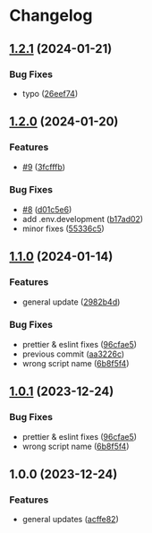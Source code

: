 # Changelog

## [1.2.1](https://github.com/ProxityStudios/typescript-starter/compare/v1.2.0...v1.2.1) (2024-01-21)


### Bug Fixes

* typo ([26eef74](https://github.com/ProxityStudios/typescript-starter/commit/26eef74a455a71f4711df85516d70811a5a64abf))

## [1.2.0](https://github.com/ProxityStudios/typescript-starter/compare/v1.1.0...v1.2.0) (2024-01-20)


### Features

* [#9](https://github.com/ProxityStudios/typescript-starter/issues/9) ([3fcfffb](https://github.com/ProxityStudios/typescript-starter/commit/3fcfffbc2cd3cb2bd46a89510135240df91ba7e1))


### Bug Fixes

* [#8](https://github.com/ProxityStudios/typescript-starter/issues/8) ([d01c5e6](https://github.com/ProxityStudios/typescript-starter/commit/d01c5e6b475b8fa5ad195c4d584690c8e88ecfad))
* add .env.development ([b17ad02](https://github.com/ProxityStudios/typescript-starter/commit/b17ad02e566f22244378d632c9a5dfab19820230))
* minor fixes ([55336c5](https://github.com/ProxityStudios/typescript-starter/commit/55336c59d871a922e675d2772813ef7cf633275a))

## [1.1.0](https://github.com/ProxityStudios/typescript-starter/compare/v1.0.0...v1.1.0) (2024-01-14)


### Features

* general update ([2982b4d](https://github.com/ProxityStudios/typescript-starter/commit/2982b4d27027cfa8b6d82962d3bcdcb593064737))


### Bug Fixes

* prettier & eslint fixes ([96cfae5](https://github.com/ProxityStudios/typescript-starter/commit/96cfae52bb5d4bfdb9433d26251c60d00919c77e))
* previous commit ([aa3226c](https://github.com/ProxityStudios/typescript-starter/commit/aa3226c35102cf2f1d01a840f66050a28d2b6ced))
* wrong script name ([6b8f5f4](https://github.com/ProxityStudios/typescript-starter/commit/6b8f5f4d921066c49442a4d5ad6d6f587ad471bf))

## [1.0.1](https://github.com/ProxityStudios/typescript-starter/compare/v1.0.0...v1.0.1) (2023-12-24)


### Bug Fixes

* prettier & eslint fixes ([96cfae5](https://github.com/ProxityStudios/typescript-starter/commit/96cfae52bb5d4bfdb9433d26251c60d00919c77e))
* wrong script name ([6b8f5f4](https://github.com/ProxityStudios/typescript-starter/commit/6b8f5f4d921066c49442a4d5ad6d6f587ad471bf))

## 1.0.0 (2023-12-24)


### Features

* general updates ([acffe82](https://github.com/ProxityStudios/typescript-starter/commit/acffe8220519dae2535df05bf403478906036119))
